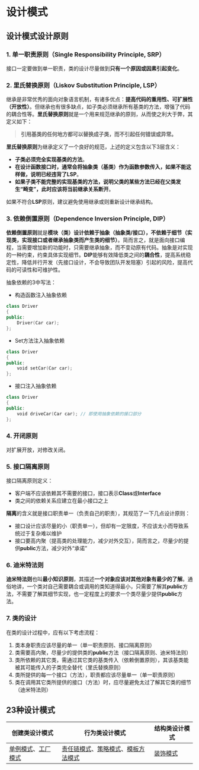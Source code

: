 # 设计模式

## 设计模式设计原则
### 1. 单一职责原则（Single Responsibility Principle, SRP）
接口一定要做到单一职责，类的设计尽量做到**只有一个原因或因素引起变化**。

### 2. 里氏替换原则（Liskov Substitution Principle, LSP）
继承是非常优秀的面向对象语言机制，有诸多优点：**提高代码的重用性、可扩展性（开放性）**。但继承也有很多缺点，如子类必须继承所有基类的方法，增强了代码的耦合性等。**里氏替换原则**就是一个用来规范继承的原则，从而使之利大于弊，其定义如下：
> **引用基类的任何地方都可以替换成子类，而不引起任何错误或异常。**

**里氏替换原则**为继承定义了一个良好的规范，上述的定义包含以下3层含义：
* **子类必须完全实现基类的方法**。
* **在设计函数接口时，通常会将抽象类（基类）作为函数参数传入，如果不能这样做，说明已经违背了LSP**。
* **如果子类不能完整的实现基类的方法，说明父类的某些方法已经在父类发生“畸变”，此时应该将当前继承关系断开**。

如果不符合**LSP**原则，建议避免使用继承或则重新设计继承结构。

### 3. 依赖倒置原则（Dependence Inversion Principle, DIP）
**依赖倒置原则**就是**模块（类）设计依赖于抽象（抽象类/接口），不依赖于细节（实现类，实现接口或者继承抽象类而产生类的细节）**。简而言之，就是面向接口编程，当需要增加新的功能时，只需要继承抽象，而不变动原有代码。抽象是对实现的一种约束，约束具体实现细节。**DIP**能够有效降低类之间的**耦合性**，提高系统稳定性，降低并行开发（先接口设计，不会导致团队开发阻塞）引起的风险，提高代码的可读性和可维护性。

抽象依赖的3中写法：
* 构造函数注入抽象依赖
```C++
class Driver
{
public:
    Driver(Car car);
};
```
* Set方法注入抽象依赖
```C++
class Driver
{
public:
    void setCar(Car car);
};
```
* 接口注入抽象依赖
```C++
class Driver
{
public:
    void driveCar(Car car); // 即使用抽象依赖的接口部分
};
```

### 4. 开闭原则
对扩展开放，对修改关闭。

### 5. 接口隔离原则
接口隔离原则定义：
* 客户端不应该依赖其不需要的接口，接口表示**Class**或**Interface**
* 类之间的依赖关系应建立在最小接口之上

**隔离**的含义就是接口职责单一（负责自己的职责），其规范了一下几点设计原则：
* 接口设计应该尽量的小（职责单一），但却有一定限度，不应该太小而导致系统过于复杂难以维护
* 接口要高内聚（提高类的处理能力，减少对外交互），简而言之，尽量少的提供**public**方法，减少对外“承诺”

### 6. 迪米特法则
**迪米特法则**也叫**最小知识原则**，其描述**一个对象应该对其他对象有最少的了解**。通俗地讲，一个类对自己需要耦合或调用的类知道得最小，只需要了解其**public**方法，不需要了解其细节实现，也一定程度上的要求一个类尽量少提供**public**方法。

### 7. 类的设计
在类的设计过程中，应有以下考虑流程：
1. 类本身职责应该尽量的单一（单一职责原则、接口隔离原则）
2. 类需要高内聚，尽量少的提供类的**public**方法（接口隔离原则、迪米特法则）
3. 类所依赖的其它类，需通过其它类的基类传入（依赖倒置原则），其该基类能被其可能传入的子类完全替代（里氏替换原则）
4. 类所提供的每一个接口（方法），职责都应该尽量单一（单一职责原则）
5. 类在调用其它类所提供的接口（方法）时，应尽量避免太过了解其它类的细节（迪米特法则）

## 23种设计模式
| 创建类设计模式 | 行为类设计模式 | 结构类设计模式 |
| --- | --- | --- |
| [单例模式](singleton.md)、[工厂模式](factory.md) | [责任链模式](chain.md)、[策略模式](strategy.md)、[模板方法模式](template.md) | [装饰模式](decorator.md) |
